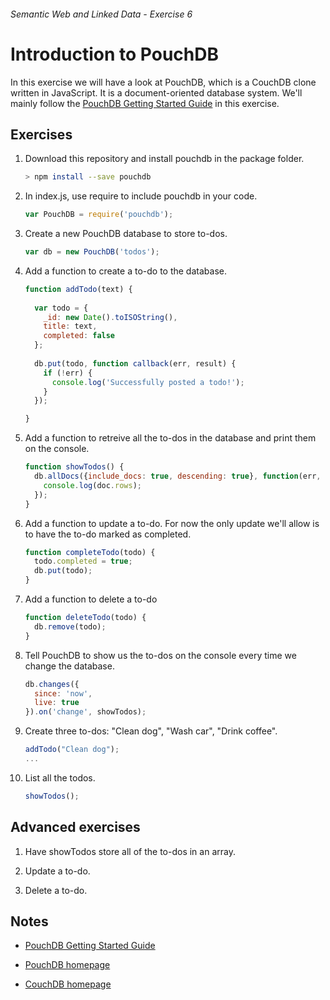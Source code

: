 ###### Semantic Web and Linked Data - Exercise 6
# Introduction to PouchDB
In this exercise we will have a look at PouchDB, which is a CouchDB clone written in JavaScript.
It is a document-oriented database system.
We'll mainly follow the [PouchDB Getting Started Guide](http://pouchdb.com/getting-started.html) in this exercise.

## Exercises
1. Download this repository and install pouchdb in the package folder.

    ```sh
    > npm install --save pouchdb
    ```
	
1. In index.js, use require to include pouchdb in your code.

	```js
	var PouchDB = require('pouchdb');
	```

1. Create a new PouchDB database to store to-dos.

	```js
	var db = new PouchDB('todos');
	```

1. Add a function to create a to-do to the database.

	```js
	function addTodo(text) {
	  
	  var todo = {
		_id: new Date().toISOString(),
		title: text,
		completed: false
	  };
	  
	  db.put(todo, function callback(err, result) {
		if (!err) {
		  console.log('Successfully posted a todo!');
		}
	  });
	
	}
	```

1. Add a function to retreive all the to-dos in the database and print them on the console.

	```js
	function showTodos() {
	  db.allDocs({include_docs: true, descending: true}, function(err, doc) {
		console.log(doc.rows);
	  });
	}
	```

1. Add a function to update a to-do. For now the only update we'll allow is to have the to-do marked as completed.

	```js
	function completeTodo(todo) {
	  todo.completed = true;
	  db.put(todo);
	}
	```

1. Add a function to delete a to-do
	
	```js
	function deleteTodo(todo) {
	  db.remove(todo);
	}
	```
	
1. Tell PouchDB to show us the to-dos on the console every time we change the database.

	```js
	db.changes({
	  since: 'now',
	  live: true
	}).on('change', showTodos);
	```

1. Create three to-dos: "Clean dog", "Wash car", "Drink coffee".
	
	```js
	addTodo("Clean dog");
	...
	```

1. List all the todos.
	
	```js
	showTodos();
	```
	
## Advanced exercises
1. Have showTodos store all of the to-dos in an array.

1. Update a to-do.

1. Delete a to-do.

## Notes

- [PouchDB Getting Started Guide](http://pouchdb.com/getting-started.html)

- [PouchDB homepage](http://pouchdb.com/)

- [CouchDB homepage](http://couchdb.apache.org/)
